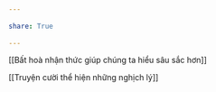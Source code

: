---  
share: True  
---  
[[Bất hoà nhận thức giúp chúng ta hiểu sâu sắc hơn]]   
[[Truyện cười thể hiện những nghịch lý]]  
